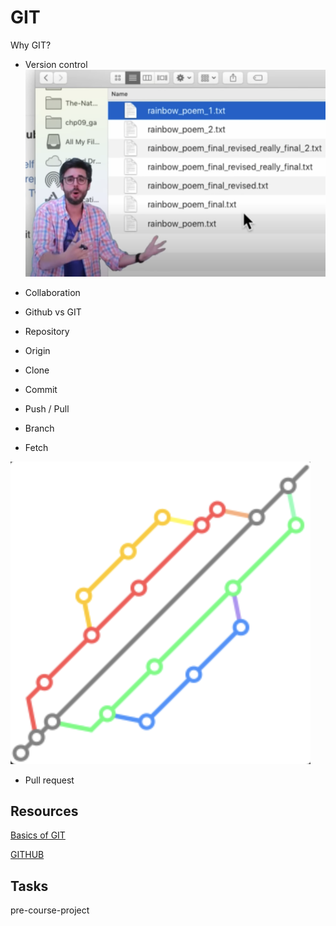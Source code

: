# GIT

Why GIT?
- Version control
![rain](./rainbowcontrol.png)
- Collaboration
- Github vs GIT
- Repository
- Origin
- Clone
- Commit
- Push / Pull

- Branch
- Fetch

![branches](./branches.png)

- Pull request

## Resources

[Basics of GIT](https://www.youtube.com/watch?v=0fKg7e37bQE)

[GITHUB](https://www.youtube.com/watch?v=0fKg7e37bQE)

## Tasks

pre-course-project
